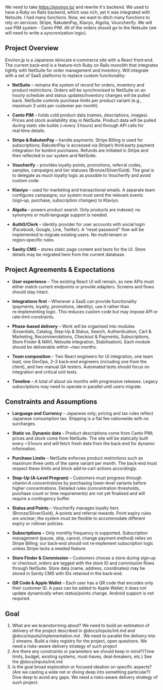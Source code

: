 We need to take https://environ.jp/ and rewrite it's backend. We used to have a Ruby on Rails backend, which was rich, yet it was integrated with Netsuite. I had many functions. Now, we want to ditch many functions to rely on services: Stripe, RakutenPay, Klavyo, Algolia, Vouncherify. We will use PIM system - Canto PIM. All of the orders should go to the Netsuite (we will need to write a syncronization logic).




## Project Overview

Environ.jp is a Japanese skincare e‑commerce site with a React front‑end. The current back‑end is a feature‑rich Ruby on Rails monolith that integrates tightly with NetSuite for order management and inventory. Will integrate with a set of SaaS platforms to replace custom functionality:

- **NetSuite** – remains the system of record for orders, inventory and product restrictions. Orders will be synchronised to NetSuite on an hourly schedule and status updates/inventory changes will be pulled back. NetSuite controls purchase limits per product variant (e.g., maximum 3 units per customer per month).
    
- **Canto PIM** – holds cold product data (names, descriptions, images). Prices and stock availability stay in NetSuite. Product data will be pulled during static site builds (~every 3 hours) and through API calls for real‑time details.
    
- **Stripe & RakutenPay** – handle payments. Stripe Billing is used for subscriptions; RakutenPay is accessed via Stripe’s third‑party payment integration for konbini purchases. Refunds are initiated in Stripe and then reflected in our system and NetSuite.
    
- **Voucherify** – provides loyalty points, promotions, referral codes, samples, campaigns and tier statuses (Bronze/Silver/Gold). The goal is to delegate as much loyalty logic as possible to Voucherify and avoid custom code.
    
- **Klaviyo** – used for marketing and transactional emails. A separate team configures campaigns; our system must send the relevant events (sign‑up, purchase, subscription changes) to Klaviyo.
    
- **Algolia** – powers product search. Only products are indexed; no synonyms or multi‑language support is needed.
    
- **Auth0/Clerk** – identity provider for user accounts with social login (Facebook, Google, Line, Twitter). A “reset password” flow will be implemented to migrate existing users. No multi‑tenant or region‑specific rules.
    
- **Sanity CMS** – stores static page content and texts for the UI. Store details may be migrated here from the current database.

## Project Agreements & Expectations

- **User experience** – The existing React UI will remain, so new APIs must either match current endpoints or provide adapters. Screens and flows should stay intact.
    
- **Integrations first** – Wherever a SaaS can provide functionality (payments, loyalty, promotions, identity), use it rather than re‑implementing logic. This reduces custom code but may impose API or rate‑limit constraints.
    
- **Phase‑based delivery** – Work will be organised into modules (Essentials, Catalog, Step‑Up & Status, Search, Authentication, Cart & Marketing, Recommendations, Checkout & Payments, Subscriptions, Store Finder & NAVI, Netsuite integration, Stabilisation). Each module should be deliverable within ~two months.
    
- **Team composition** – Two React engineers for UI integration, one team lead, one DevOps, 2–3 back‑end engineers (including one from the client), and two manual QA testers. Automated tests should focus on integration and critical unit tests.
    
- **Timeline** – A total of about six months with progressive releases. Legacy subscriptions may need to operate in parallel until users migrate.
    
## Constraints and Assumptions

- **Language and Currency** – Japanese only; pricing and tax rules reflect Japanese consumption tax. Shipping is a flat fee nationwide with no surcharges.
    
- **Static vs. Dynamic data** – Product descriptions come from Canto PIM; prices and stock come from NetSuite. The site will be statically built every ~3 hours and will fetch fresh data from the back‑end for dynamic information.
    
- **Purchase Limits** – NetSuite enforces product restrictions such as maximum three units of the same variant per month. The back‑end must respect these limits and block add‑to‑cart actions accordingly.
    
- **Step‑Up (A‑Level Program)** – Customers must progress through vitamin‑A concentrations by purchasing lower‑level variants before higher concentrations. Detailed rules (concentration thresholds, purchase count or time requirements) are not yet finalised and will require a contingency buffer.
    
- **Status and Points** – Voucherify manages loyalty tiers (Bronze/Silver/Gold), A‑points and referral rewards. Point expiry rules are unclear; the system must be flexible to accommodate different expiry or rollover policies.
    
- **Subscriptions** – Only monthly frequency is supported. Subscription management (pause, skip, cancel, change payment method) relies on Stripe Billing; our back‑end should not re‑implement subscription logic unless Stripe lacks a needed feature.
    
- **Store Finder & Commission** – Customers choose a store during sign‑up or checkout; orders are tagged with the store ID and commission flows through NetSuite. Store data (name, address, coordinates) may be stored in Sanity CMS with IDs retained in the back‑end.
    
- **QR Code & Apple Wallet** – Each user has a QR code that encodes only their customer ID. A pass can be added to Apple Wallet; it does not update dynamically when status/points change. Android support is not required.


## Goal

1. What are we brainstorming about? We need to build an estimation of delivery of the project described in @docs/inputs/init.md and @docs/inputs/implementation.md . We need to parallel the delivery into 2 streams. Build a risks registry for the project, open questions. We need a risks-aware delivery strategy of such project
2. Are there any constraints or parameters we should keep in mind?(Time limits, budget, existing systems, must-haves, deal-breakers, etc.) See the @docs/inputs/init.md 
3. Is the goal broad exploration or focused ideation on specific aspects?(Are we casting a wide net or diving deep into something particular?) Dive deep to avoid any gaps. We need a risks-aware delivery strategy of such project.
